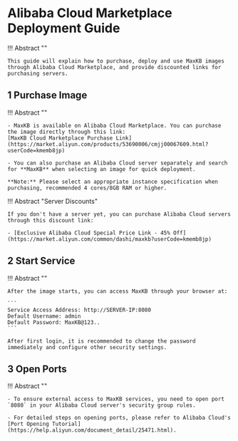 # Alibaba Cloud Marketplace Deployment Guide

!!! Abstract ""

    This guide will explain how to purchase, deploy and use MaxKB images through Alibaba Cloud Marketplace, and provide discounted links for purchasing servers.

## 1 Purchase Image

!!! Abstract ""

    - MaxKB is available on Alibaba Cloud Marketplace. You can purchase the image directly through this link:
    [MaxKB Cloud Marketplace Purchase Link](https://market.aliyun.com/products/53690006/cmjj00067609.html?userCode=kmemb8jp)
    
    - You can also purchase an Alibaba Cloud server separately and search for **MaxKB** when selecting an image for quick deployment.

    **Note:** Please select an appropriate instance specification when purchasing, recommended 4 cores/8GB RAM or higher.

!!! Abstract "Server Discounts"

    If you don't have a server yet, you can purchase Alibaba Cloud servers through this discount link:

    - [Exclusive Alibaba Cloud Special Price Link - 45% Off](https://market.aliyun.com/common/dashi/maxkb?userCode=kmemb8jp)

## 2 Start Service

!!! Abstract ""

    After the image starts, you can access MaxKB through your browser at:

    ```
    Service Access Address: http://SERVER-IP:8080
    Default Username: admin
    Default Password: MaxKB@123..
    ```

    After first login, it is recommended to change the password immediately and configure other security settings.

## 3 Open Ports

!!! Abstract ""

    - To ensure external access to MaxKB services, you need to open port `8080` in your Alibaba Cloud server's security group rules.

    - For detailed steps on opening ports, please refer to Alibaba Cloud's [Port Opening Tutorial](https://help.aliyun.com/document_detail/25471.html).
